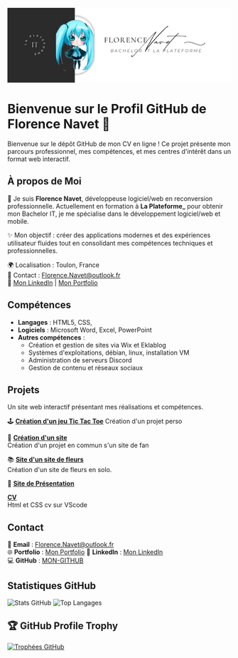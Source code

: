
[![Ma bannière](https://github.com/Florence-Navet/Florence-Navet/blob/main/enola.png)](https://github.com/Florence-Navet/Florence-Navet/blob/main/enola.png)




# Bienvenue sur le Profil GitHub de Florence Navet 🌟


Bienvenue sur le dépôt GitHub de mon CV en ligne ! Ce projet présente mon parcours professionnel, mes compétences, et mes centres d'intérêt dans un format web interactif.


## À propos de Moi

👋 Je suis **Florence Navet**, développeuse logiciel/web en reconversion professionnelle. Actuellement en formation à **La Plateforme_** pour obtenir mon Bachelor IT, je me spécialise dans le développement logiciel/web et mobile.

✨ Mon objectif : créer des applications modernes et des expériences utilisateur fluides tout en consolidant mes compétences techniques et professionnelles.

🌍 Localisation : Toulon, France  
📩 Contact : Florence.Navet@outlook.fr  
🔗 [Mon LinkedIn](https://www.linkedin.com/in/florence-navet-434131300/) | [Mon Portfolio](https://florence-navet.github.io/portefolio/)

## Compétences

- **Langages** : HTML5, CSS, 
- **Logiciels** : Microsoft Word, Excel, PowerPoint  
- **Autres compétences** :  
  - Création et gestion de sites via Wix et Eklablog  
  - Systèmes d'exploitations, débian, linux, installation VM
  - Administration de serveurs Discord  
  - Gestion de contenu et réseaux sociaux

## Projets

Un site web interactif présentant mes réalisations et compétences.

🕹️ **[Création d'un jeu Tic Tac Toe]([https://github.com/Florence-Navet/Morpion_class])**
Création d'un projet perso

🎨 **[Création d'un site]([https://github.com/Florence-Navet/SiteFans])**  
Création d'un projet en commun s'un site de fan

📚 **[Site d'un site de fleurs]([https://github.com/Florence-Navet/BloomPetal])**  
Création d'un site de fleurs en solo.

🔧 **[Site de Présentation](#)**  

**[CV](#)**  
Html et CSS cv sur VScode

## Contact
📩 **Email** : Florence.Navet@outlook.fr  
🌐 **Portfolio** :  [Mon Portfolio](https://florence-navet.github.io/portefolio/)
💼 **LinkedIn** : [Mon LinkedIn](https://www.linkedin.com/florence-navet-434131300/)  
💻 **GitHub** : [MON-GITHUB](https://github.com/Florence-Navet) 
## Statistiques GitHub

![Stats GitHub](https://github-readme-stats.vercel.app/api?username=Florence-Navet&show_icons=true&theme=radical)
![Top Langages](https://github-readme-stats.vercel.app/api/top-langs/?username=Florence-Navet&layout=compact&theme=radical)

## 🏆 GitHub Profile Trophy

[![Trophées GitHub](https://github-profile-trophy.vercel.app/?username=Florence-Navet&theme=radical&margin-w=15&margin-h=15)](https://github.com/ryo-ma/github-profile-trophy)
